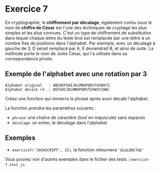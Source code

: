# Exercice 7

En cryptographie, le **chiffrement par décalage**, également connu sous le nom de **chiffre de César** est l'une des techniques de cryptage les plus simples et les plus connues. C'est un type de chiffrement de substitution dans lequel chaque lettre du texte brut est remplacée par une lettre à un nombre fixe de positions dans l'alphabet. Par exemple, avec un décalage à gauche de 3, D serait remplacé par A, E deviendrait B, et ainsi de suite. La méthode porte le nom de Jules César, qui l'a utilisée dans sa correspondance privée.

## Exemple de l'alphabet avec une rotation par 3

```text
Alphabet original   : ABCDEFGHIJKLMNOPQRSTUVWXYZ
Alphabet décalé +3  : DEFGHIJKLMNOPQRSTUVWXYZABC
```

Créez une fonction qui renverra la phrase après avoir décalé l'alphabet.

La fonction prendra les paramètres suivants :

- `phrase`: une chaîne de caractère (tout en majuscule) sans espaces
- `decalage`: un entier, le décalage dans l'alphabet

## Exemples

- `exercice7('JAVASCRIPT', 15)`, la fonction retournera `'ULGLDNCTAE'`

Vous pouvez voir d'autres exemples dans le fichier des tests : `exercice-7.test.js`.
